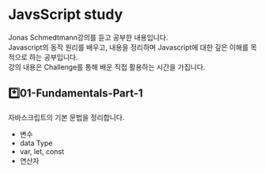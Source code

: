 # JavsScript study
Jonas Schmedtmann강의를 듣고 공부한 내용입니다. <br>
Javascript의 동작 원리를 배우고, 내용을 정리하며 Javascript에 대한 깊은 이해를 목적으로 하는 공부입니다. <br>
강의 내용은 Challenge를 통해 배운 직접 활용하는 시간을 가집니다.
<br>

## *️⃣01-Fundamentals-Part-1
자바스크립트의 기본 문법을 정리합니다. 
- 변수
- data Type
- var, let, const
- 연산자

